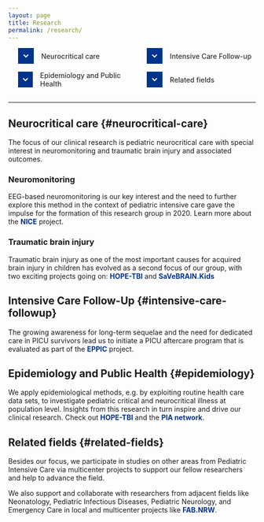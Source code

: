 ```yaml
---
layout: page
title: Research
permalink: /research/
---
```

<style>
a {
  text-decoration: none;
  color: #333;
}
.section-nav ul {
  list-style-type: none;
  padding-left: 0;
  display: flex;
  flex-wrap: wrap;
  justify-content: space-between;
  width: 100%;
  margin: 0;
  padding: 0 20px;
}
.section-nav li {
  margin-bottom: 15px;
  display: flex;
  align-items: center;
  flex: 0 1 48%;  /* Changed to approximately 48% to fit 2 items per row with spacing */
}
.section-nav a {
  display: flex;
  align-items: center;
  font-weight: 500;
}
.nav-icon {
  display: inline-flex;
  justify-content: center;
  align-items: center;
  width: 32px;
  height: 32px;
  background-color: #00338D;
  margin-right: 15px;
}
.nav-icon svg {
  width: 20px;
  height: 20px;
  fill: white;
  stroke: white;
  stroke-width: 1px;
}
</style>
<!-- Navigation Menu -->
<nav class="section-nav">
  <ul>
    <li>
      <div class="nav-icon">
        <svg xmlns="http://www.w3.org/2000/svg" viewBox="0 0 24 24" stroke-width="2">
          <path d="M7.41,8.58L12,13.17L16.59,8.58L18,10L12,16L6,10L7.41,8.58Z"/>
        </svg>
      </div>
      <a href="#neurocritical-care">Neurocritical care</a>
    </li>
    <li>
      <div class="nav-icon">
        <svg xmlns="http://www.w3.org/2000/svg" viewBox="0 0 24 24">
          <path d="M7.41,8.58L12,13.17L16.59,8.58L18,10L12,16L6,10L7.41,8.58Z"/>
        </svg>
      </div>
      <a href="#intensive-care-followup">Intensive Care Follow-up</a>
    </li>
    <li>
      <div class="nav-icon">
        <svg xmlns="http://www.w3.org/2000/svg" viewBox="0 0 24 24">
          <path d="M7.41,8.58L12,13.17L16.59,8.58L18,10L12,16L6,10L7.41,8.58Z"/>
        </svg>
      </div>
      <a href="#epidemiology">Epidemiology and Public Health</a>
    </li>
    <li>
      <div class="nav-icon">
        <svg xmlns="http://www.w3.org/2000/svg" viewBox="0 0 24 24">
          <path d="M7.41,8.58L12,13.17L16.59,8.58L18,10L12,16L6,10L7.41,8.58Z"/>
        </svg>
      </div>
      <a href="#related-fields">Related fields</a>
    </li>
  </ul>
</nav>
<hr>

## Neurocritical care {#neurocritical-care}
The focus of our clinical research is pediatric neurocritical care with special interest in neuromonitoring and traumatic brain injury and associated outcomes.

### Neuromonitoring
EEG-based neuromonitoring is our key interest and the need to further explore this method in the context of pediatric intensive care gave the impulse for the formation of this research group in 2020. 
Learn more about the <a href="{{ '/projects/nice/' | relative_url }}" style="text-decoration: none; color: #00338D;"><strong>NICE</strong></a> project.

### Traumatic brain injury
Traumatic brain injury as one of the most important causes for acquired brain injury in children has evolved as a second focus of our group, with two exciting projects going on:
<a href="{{ '/projects/hope/' | relative_url }}" style="text-decoration: none; color: #00338D;"><strong>HOPE-TBI</strong></a> and <a href="{{ '/projects/savebrain/' | relative_url }}" style="text-decoration: none; color: #00338D;"><strong>SaVeBRAIN.Kids</strong></a>

## Intensive Care Follow-Up {#intensive-care-followup}
The growing awareness for long-term sequelae and the need for dedicated care in PICU survivors lead us to initiate a PICU aftercare program that is evaluated as part of the <a href="{{ '/projects/eppic/' | relative_url }}" style="text-decoration: none; color: #00338D;"><strong>EPPIC</strong></a> project. 

## Epidemiology and Public Health {#epidemiology}
We apply epidemiological methods, e.g. by exploiting routine health care data sets, to investigate pediatric critical and neurocritical illness at population level. Insights from this research in turn inspire and drive our clinical research. Check out <a href="{{ '/projects/hope/' | relative_url }}" style="text-decoration: none; color: #00338D;"><strong>HOPE-TBI</strong></a> and the <a href="{{ '/projects/pia/' | relative_url }}" style="text-decoration: none; color: #00338D;"><strong>PIA network</strong></a>.

## Related fields {#related-fields}
Besides our focus, we participate in studies on other areas from Pediatric Intensive Care via multicenter projects to support our fellow researchers and help to advance the field.

We also support and collaborate with researchers from adjacent fields like Neonatology, Pediatric Infectious Diseases, Pediatric Neurology, and Emergency Care in local and multicenter projects like <a href="{{ '/projects/fab/' | relative_url }}" style="text-decoration: none; color: #00338D;"><strong>FAB.NRW</strong></a>.